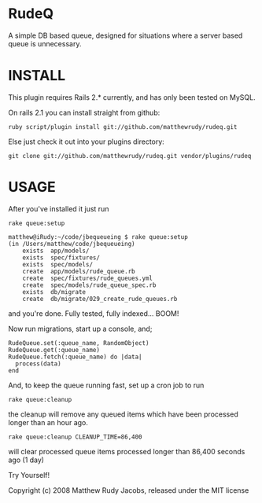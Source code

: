 RudeQ
=============
A simple DB based queue,
designed for situations where a server based queue is unnecessary.


INSTALL
============
This plugin requires Rails 2.* currently, and has only been tested on MySQL.

On rails 2.1 you can install straight from github:

    ruby script/plugin install git://github.com/matthewrudy/rudeq.git

Else just check it out into your plugins directory:

    git clone git://github.com/matthewrudy/rudeq.git vendor/plugins/rudeq

USAGE
============
After you've installed it just run

    rake queue:setup

    matthew@iRudy:~/code/jbequeueing $ rake queue:setup
    (in /Users/matthew/code/jbequeueing)
        exists  app/models/
        exists  spec/fixtures/
        exists  spec/models/
        create  app/models/rude_queue.rb
        create  spec/fixtures/rude_queues.yml
        create  spec/models/rude_queue_spec.rb
        exists  db/migrate
        create  db/migrate/029_create_rude_queues.rb

and you're done.
Fully tested, fully indexed... BOOM!

Now run migrations, start up a console, and;

    RudeQueue.set(:queue_name, RandomObject)
    RudeQueue.get(:queue_name)
    RudeQueue.fetch(:queue_name) do |data|
      process(data)
    end

And, to keep the queue running fast,
set up a cron job to run

    rake queue:cleanup

the cleanup will remove any queued items which have been processed longer than an hour ago.

    rake queue:cleanup CLEANUP_TIME=86,400

will clear processed queue items processed longer than 86,400 seconds ago (1 day)

Try Yourself!

Copyright (c) 2008 Matthew Rudy Jacobs,
released under the MIT license
